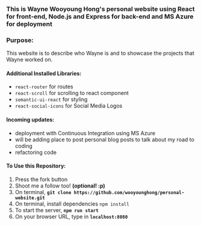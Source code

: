 ### This is Wayne Wooyoung Hong's personal website using React for front-end, Node.js and Express for back-end and MS Azure for deployment

### Purpose:

This website is to describe who Wayne is and to showcase the projects that Wayne worked on.

#### Additional Installed Libraries:

- `react-router` for routes
- `react-scroll` for scrolling to react component
- `semantic-ui-react` for styling
- `react-social-icons` for Social Media Logos

#### Incoming updates:

- deployment with Continuous Integration using MS Azure
- will be adding place to post personal blog posts to talk about my road to coding
- refactoring code

#### To Use this Repository:

1. Press the fork button
2. Shoot me a follow too! <b>(optional! :p)</b>
3. On terminal, <b> `git clone https://github.com/wooyounghong/personal-website.git` </b>
4. On terminal, install dependencies `npm install`
5. To start the server, <b>`npm run start`</b>
6. On your browser URL, type in <b>`localhost:8080`</b>
